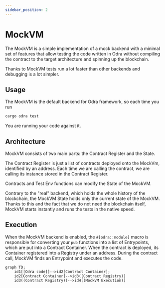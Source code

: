 ```yaml
---
sidebar_position: 2
---
```


# MockVM

The MockVM is a simple implementation of a mock backend with a minimal set of features that allow testing
the code written in Odra without compiling the contract to the target architecture and spinning up the
blockchain.

Thanks to MockVM tests run a lot faster than other backends and debugging is a lot simpler.


## Usage
The MockVM is the default backend for Odra framework, so each time you run

```bash
cargo odra test
```

You are running your code against it.

## Architecture
MockVM consists of two main parts: the Contract Register and the State.

The Contract Register is just a list of contracts deployed onto the MockVm, identified by an address.
Each time we are calling the contract, we are calling its instance stored in the Contract Register.

Contracts and Test Env functions can modify the State of the MockVM.

Contrary to the "real" backend, which holds the whole history of the blockchain,
the MockVM State holds only the current state of the MockVM.
Thanks to this and the fact that we do not need the blockchain itself,
MockVM starts instantly and runs the tests in the native speed.

## Execution

When the MockVM backend is enabled, the `#[odra::module]` macro is responsible for converting
your `pub` functions into a list of Entrypoints, which are put into a Contract Container.
When the contract is deployed, its Container registered into a Registry under an address.
During the contract call, MockVM finds an Entrypoint and executes the code.

```mermaid
graph TD;
    id1[[Odra code]]-->id2[Contract Container];
    id2[Contract Container]-->id3((Contract Registry))
    id3((Contract Registry))-->id4[(MockVM Execution)]
```